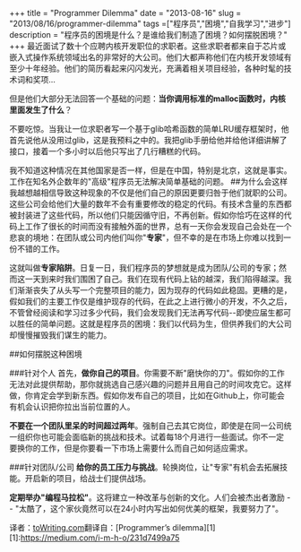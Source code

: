 +++
title = "Programmer Dilemma"
date = "2013-08-16"
slug = "2013/08/16/programmer-dilemma"
tags =["程序员","困境","自我学习","进步"]
description = "程序员的困境是什么？是谁给我们制造了困境？如何摆脱困境？"
+++
最近面试了数十个应聘内核开发职位的求职者。这些求职者都来自于芯片或嵌入式操作系统领域出名的非常好的大公司。他们大都声称他们在内核开发领域有至少十年经验。他们的简历看起来闪闪发光，充满着相关项目经验，各种时髦的技术词和奖项...

但是他们大部分无法回答一个基础的问题：**当你调用标准的malloc函数时，内核里面发生了什么**？

不要吃惊。当我让一位求职者写一个基于glib哈希函数的简单LRU缓存框架时，他首先说他从没用过glib，这是我预料之中的。我把glib手册给他并给他详细讲解了接口，接着一个多小时以后他只写出了几行糟糕的代码。

我不知道这种情况在其他国家是否一样，但是在中国，特别是北京，这就是事实。工作在知名外企数年的"高级"程序员无法解决简单基础的问题。
##为什么会这样
我越想越相信导致这种现象的不仅是他们自己的原因更要归咎于他们就职的公司。这些公司会给他们大量的数年不会有重要修改的稳定的代码。有技术含量的东西都被封装进了这些代码，所以他们只能因循守旧，不再创新。假如你恰巧在这样的代码上工作了很长的时间而没有接触外面的世界，总有一天你会发现自己会处在一个悲哀的境地：在团队或公司内他们叫你"**专家**"，但不幸的是在市场上你难以找到一份不错的工作。

这就叫做**专家陷阱**。日复一日，我们程序员的梦想就是成为团队/公司的专家；然而这一天到来时我们围困了自己。我们在现有代码上钻的越深，我们陷得越深。我们渐渐丧失了从头写一个完整项目的能力，因为现存的代码如此稳固。更糟的是，假如我们的主要工作仅是维护现存的代码，在此之上进行微小的开发，不久之后，不管曾经阅读和学习过多少代码，我们会发现我们无法再写代码--即使应届生都可以胜任的简单问题。这就是程序员的困境：我们以代码为生，但供养我们的大公司却慢慢摧毁我们谋生的能力。

##如何摆脱这种困境

###针对个人
首先，**做你自己的项目**。你需要不断"磨快你的刀"。假如你的工作无法对此提供帮助，那你就挑选自己感兴趣的问题并且用自己的时间攻克它。这样做，你肯定会学到新东西。假如你发布自己的项目，比如在Github上，你可能会有机会认识把你拉出当前位置的人。

**不要在一个团队里呆的时间超过两年**。强制自己去其它岗位，即使是在同一公司统一组织你也可能会面临新的挑战和技术。试着每18个月进行一些面试。你不一定要换你的工作，但是你要看一下市场上需要什么而自己如何适应需求。

###针对团队/公司
**给你的员工压力与挑战**。轮换岗位，让"专家"有机会去拓展技能。开启新的项目，给战士们提供战场。

**定期举办"编程马拉松"**。这将建立一种改革与创新的文化。人们会被杰出者激励 -- "太酷了，这个家伙竟然可以在24小时内写出如何优美的框架，我要努力了"。

译者：[toWriting.com](/)翻译自：[Programmer’s dilemma][1]
[1]:https://medium.com/i-m-h-o/231d7499a75
